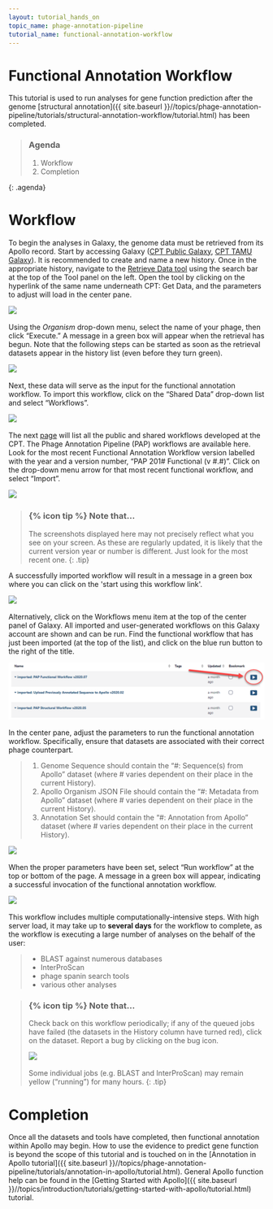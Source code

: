 ```yaml
---
layout: tutorial_hands_on
topic_name: phage-annotation-pipeline
tutorial_name: functional-annotation-workflow
---
```


# Functional Annotation Workflow

This tutorial is used to run analyses for gene function prediction after the genome [structural annotation]({{ site.baseurl }}//topics/phage-annotation-pipeline/tutorials/structural-annotation-workflow/tutorial.html) has been completed.

> ### Agenda
>
> 1. Workflow
> 2. Completion
>
{: .agenda}

# Workflow

To begin the analyses in Galaxy, the genome data must be retrieved from its Apollo record. Start by accessing Galaxy ([CPT Public Galaxy](https://cpt.tamu.edu/galaxy-pub), [CPT TAMU Galaxy](https://cpt.tamu.edu/galaxy/)). It is recommended to create and name a new history. Once in the appropriate history, navigate to the [Retrieve Data tool](https://cpt.tamu.edu/galaxy/tool_runner?tool_id=export) using the search bar at the top of the Tool panel on the left. Open the tool by clicking on the hyperlink of the same name underneath CPT: Get Data, and the parameters to adjust will load in the center pane. 

![](../../images/functional-annotation-workflow-screenshots/1_retrieve_data_tool.png)

Using the *Organism* drop-down menu, select the name of your phage, then click “Execute.” A message in a green box will appear when the retrieval has begun. Note that the following steps can be started as soon as the retrieval datasets appear in the history list (even before they turn green). 

![](../../images/functional-annotation-workflow-screenshots/2_retrieve_data_success_message.png)

Next, these data will serve as the input for the functional annotation workflow. To import this workflow, click on the “Shared Data” drop-down list and select “Workflows”.

![](../../images/functional-annotation-workflow-screenshots/3_shared_data_workflow.png)

The next [page](https://cpt.tamu.edu/galaxy/workflows/list_published) will list all the public and shared workflows developed at the CPT. The Phage Annotation Pipeline (PAP) workflows are available here. Look for the most recent Functional Annotation Workflow version labelled with the year and a version number, “PAP 201# Functional (v #.#)”. Click on the drop-down menu arrow for that most recent functional workflow, and select “Import”.

![](../../images/functional-annotation-workflow-screenshots/4_import_functional_workflow.png)

> ### {% icon tip %} Note that…
> The screenshots displayed here may not precisely reflect what you see on your screen. As these are regularly updated, it is likely that the current version year or number is different. Just look for the most recent one.
{: .tip}

A successfully imported workflow will result in a message in a green box where you can click on the 'start using this workflow link'.

![](../../images/functional-annotation-workflow-screenshots/5_import_functional_workflow_success.png)

Alternatively, click on the Workflows menu item at the top of the center panel of Galaxy. All imported and user-generated workflows on this Galaxy account are shown and can be run. Find the functional workflow that has just been imported (at the top of the list), and click on the blue run button to the right of the title. 

![](../../images/functional-annotation-workflow-screenshots/6_running_workflow.png)

In the center pane, adjust the parameters to run the functional annotation workflow. Specifically, ensure that datasets are associated with their correct phage counterpart.
> 1. Genome Sequence should contain the “#\: Sequence(s) from Apollo” dataset (where # varies dependent on their place in the current History).
> 2. Apollo Organism JSON File should contain the “#\: Metadata from Apollo” dataset (where # varies dependent on their place in the current History).
> 3. Annotation Set should contain the “#\: Annotation from Apollo” dataset (where # varies dependent on their place in the current History).

![](../../images/functional-annotation-workflow-screenshots/7_workflow_parameters.png)

When the proper parameters have been set, select “Run workflow” at the top or bottom of the page. A message in a green box will appear, indicating a successful invocation of the functional annotation workflow.

![](../../images/functional-annotation-workflow-screenshots/8_successful_workflow_execution.png)

This workflow includes multiple computationally-intensive steps. With high server load, it may take up to **several days** for the workflow to complete, as the workflow is executing a large number of analyses on the behalf of the user:

> * BLAST against numerous databases
> * InterProScan
> * phage spanin search tools
> * various other analyses

> ### {% icon tip %} Note that…
> Check back on this workflow periodically; if any of the queued jobs have failed (the datasets in the History column have turned red), click on the dataset. Report a bug by clicking on the bug icon.
>
>![](../../images/functional-annotation-workflow-screenshots/9_report_bug.png)
>
> Some individual jobs (e.g. BLAST and InterProScan) may remain yellow (“running”) for many hours.
{: .tip}

# Completion

Once all the datasets and tools have completed, then functional annotation within Apollo may begin. How to use the evidence to predict gene function is beyond the scope of this tutorial and is touched on in the [Annotation in Apollo tutorial]({{ site.baseurl }}//topics/phage-annotation-pipeline/tutorials/annotation-in-apollo/tutorial.html). General Apollo function help can be found in the [Getting Started with Apollo]({{ site.baseurl }}//topics/introduction/tutorials/getting-started-with-apollo/tutorial.html) tutorial.
